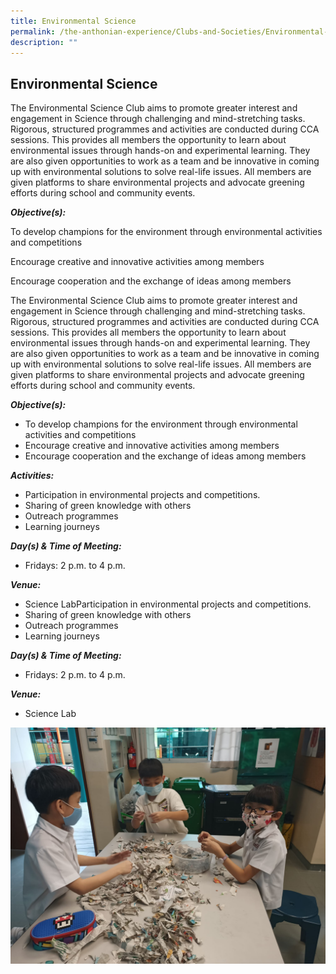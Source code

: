 ```yaml
---
title: Environmental Science
permalink: /the-anthonian-experience/Clubs-and-Societies/Environmental-Science/
description: ""
---
```


## Environmental Science

The Environmental Science Club aims to promote greater interest and engagement in Science through challenging and mind-stretching tasks. Rigorous, structured programmes and activities are conducted during CCA sessions. This provides all members the opportunity to learn about environmental issues through hands-on and experimental learning. They are also given opportunities to work as a team and be innovative in coming up with environmental solutions to solve real-life issues. All members are given platforms to share environmental projects and advocate greening efforts during school and community events.  

  

_**Objective(s):**_ 

To develop champions for the environment through environmental activities and competitions

Encourage creative and innovative activities among members

Encourage cooperation and the exchange of ideas among members

  

The Environmental Science Club aims to promote greater interest and engagement in Science through challenging and mind-stretching tasks. Rigorous, structured programmes and activities are conducted during CCA sessions. This provides all members the opportunity to learn about environmental issues through hands-on and experimental learning. They are also given opportunities to work as a team and be innovative in coming up with environmental solutions to solve real-life issues. All members are given platforms to share environmental projects and advocate greening efforts during school and community events.  

  

**_Objective(s):_** 

*   To develop champions for the environment through environmental activities and competitions
*   Encourage creative and innovative activities among members
*   Encourage cooperation and the exchange of ideas among members

  

**_Activities:_**

*   Participation in environmental projects and competitions.  
*   Sharing of green knowledge with others
*   Outreach programmes
*   Learning journeys 

  

**_Day(s) & Time of Meeting:_**

*   Fridays: 2 p.m. to 4 p.m. 

  

**_Venue:_**

*   Science LabParticipation in environmental projects and competitions.  
*   Sharing of green knowledge with others
*   Outreach programmes
*   Learning journeys 

  

**_Day(s) & Time of Meeting:_**

*   Fridays: 2 p.m. to 4 p.m. 


**_Venue:_**

*   Science Lab

![](/images/Environmental%20Science%202.jpeg)